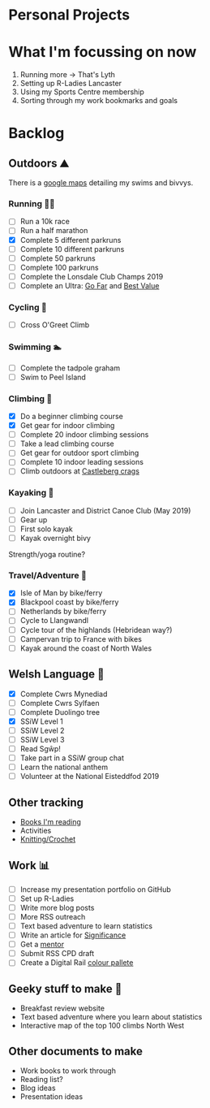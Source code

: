 Personal Projects
==============

# What I'm focussing on now
1. Running more -> That's Lyth
2. Setting up R-Ladies Lancaster
3. Using my Sports Centre membership
4. Sorting through my work bookmarks and goals

# Backlog

## Outdoors :mountain:

There is a [google maps](https://www.google.com/maps/d/edit?mid=1Chu2SuR7Qs6M79-deT4WcancZ6M&ll=54.419881467419216%2C-3.013386708398457&z=10) detailing my swims and bivvys.

### Running 🏃‍♀️

- [ ] Run a 10k race
- [ ] Run a half marathon
- [x] Complete 5 different parkruns
- [ ] Complete 10 different parkruns
- [ ] Complete 50 parkruns
- [ ] Complete 100 parkruns
- [ ] Complete the Lonsdale Club Champs 2019
- [ ] Complete an Ultra: [Go Far](http://www.gofar.org.uk/) and [Best Value](https://climbers.net/race/value-ultras.php)

### Cycling :bicyclist:

- [ ] Cross O'Greet Climb

### Swimming :swimmer:

- [ ] Complete the tadpole graham
- [ ] Swim to Peel Island

### Climbing 🧗‍

- [x] Do a beginner climbing course
- [x] Get gear for indoor climbing
- [ ] Complete 20 indoor climbing sessions
- [ ] Take a lead climbing course
- [ ] Get gear for outdoor sport climbing
- [ ] Complete 10 indoor leading sessions
- [ ] Climb outdoors at [Castleberg crags](https://www.ukclimbing.com/logbook/crag.php?id=10441)

### Kayaking :rowboat:

- [ ] Join Lancaster and District Canoe Club (May 2019)
- [ ] Gear up
- [ ] First solo kayak
- [ ] Kayak overnight bivy

Strength/yoga routine?

### Travel/Adventure :sunrise_over_mountains:
- [x] Isle of Man by bike/ferry
- [x] Blackpool coast by bike/ferry
- [ ] Netherlands by bike/ferry
- [ ] Cycle to Llangwandl
- [ ] Cycle tour of the highlands (Hebridean way?)
- [ ] Campervan trip to France with bikes
- [ ] Kayak around the coast of North Wales

## Welsh Language :green_book:
- [x] Complete Cwrs Mynediad  
- [ ] Complete Cwrs Sylfaen  
- [ ] Complete Duolingo tree
- [x] SSiW Level 1
- [ ] SSiW Level 2
- [ ] SSiW Level 3
- [ ] Read Sgŵp!
- [ ] Take part in a SSiW group chat
- [ ] Learn the national anthem
- [ ] Volunteer at the National Eisteddfod 2019

## Other tracking
* [Books I'm reading](https://www.goodreads.com/user/show/72020661-rhian)
* Activities
* [Knitting/Crochet](https://www.ravelry.com/projects/trianglegirl?set=&columns=&view=thumbnail&page=&sort=status%20completed_%20status_changed_&search=)

## Work :bar_chart:
- [ ] Increase my presentation portfolio on GitHub
- [ ] Set up R-Ladies
- [ ] Write more blog posts
- [ ] More RSS outreach
- [ ] Text based adventure to learn statistics
- [ ] Write an article for [Significance](https://www.significancemagazine.com/contribute)
- [ ] Get a [mentor](http://www.rss.org.uk/RSS/pro_dev/pro_awards/gradstat/Mentoring_scheme/RSS/pro_dev/pro_awards/Graduate_statistician/Mentoring_scheme_for_Graduate_Statisticians/Mentoring_scheme_for_Graduate_Statisticians.aspx?hkey=04932061-8407-4068-9623-6bb699e6a2d9)
- [ ] Submit RSS CPD draft
- [ ] Create a Digital Rail [colour pallete](https://drsimonj.svbtle.com/creating-corporate-colour-palettes-for-ggplot2)

## Geeky stuff to make :rocket:

* Breakfast review website
* Text based adventure where you learn about statistics
* Interactive map of the top 100 climbs North West

## Other documents to make

* Work books to work through
* Reading list?
* Blog ideas
* Presentation ideas
